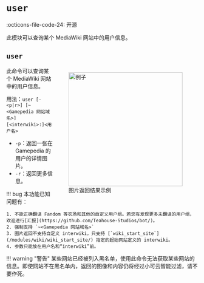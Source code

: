 # `user`
:octicons-file-code-24: 开源

此模块可以查询某个 MediaWiki 网站中的用户信息。

## `user`
<figure style="float: right;">
  <img src="/assets/user-example.jpg" width="300px" alt="例子" />
  <figcaption>图片返回结果示例</figcaption>
</figure>

此命令可以查询某个 MediaWiki 网站中的用户信息。

用法：`user [-<p|r>] [~<Gamepedia 网站域名>] [<interwiki>:]<用户名>`

- `-p`：返回一张在 Gamepedia 的用户的详情图片。
- `-r`：返回更多信息。

!!! bug
    本功能已知问题有：

    1. 不能正确翻译 Fandom 等农场和其他的自定义用户组。若您有发现更多未翻译的用户组，欢迎进行[汇报](https://github.com/Teahouse-Studios/bot/)。
    2. 强制支持 `~<Gamepedia 网站域名>`
    3. 图片返回不支持自定义 interwiki，只支持 [`wiki_start_site`](/modules/wiki/wiki_start_site/) 指定的起始网站定义的 interwiki。
    4. 参数只能放在用户名和“interwiki”前。

!!! warning "警告"
    某些网站已经被列入黑名单，使用此命令无法获取某些网站的信息。即使网站不在黑名单内，返回的图像和内容仍将经过小可云智能过滤，请不要作死。
